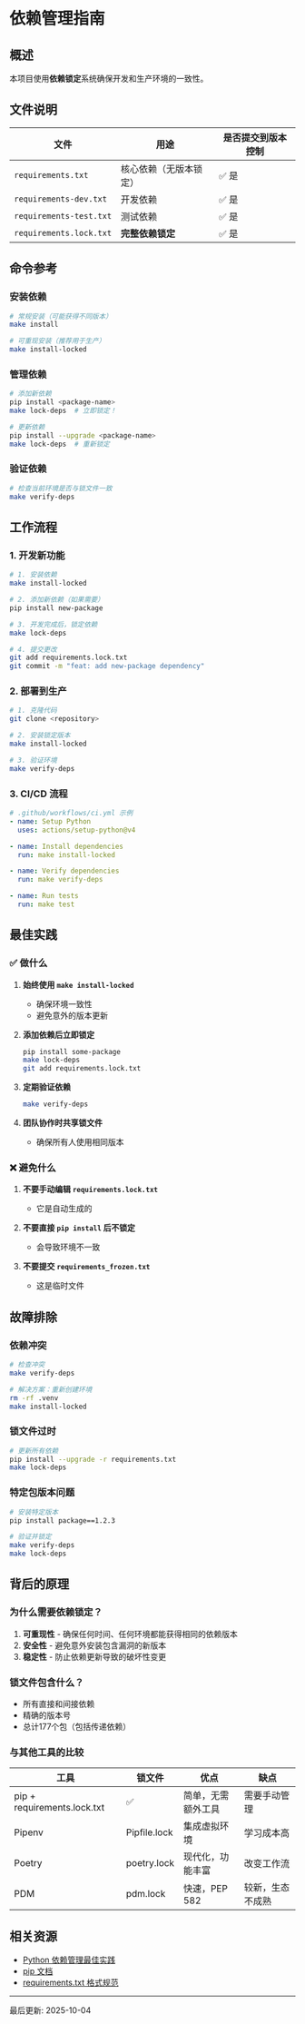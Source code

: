 # 依赖管理指南

## 概述

本项目使用**依赖锁定**系统确保开发和生产环境的一致性。

## 文件说明

| 文件 | 用途 | 是否提交到版本控制 |
|------|------|-------------------|
| `requirements.txt` | 核心依赖（无版本锁定） | ✅ 是 |
| `requirements-dev.txt` | 开发依赖 | ✅ 是 |
| `requirements-test.txt` | 测试依赖 | ✅ 是 |
| `requirements.lock.txt` | **完整依赖锁定** | ✅ 是 |

## 命令参考

### 安装依赖

```bash
# 常规安装（可能获得不同版本）
make install

# 可重现安装（推荐用于生产）
make install-locked
```

### 管理依赖

```bash
# 添加新依赖
pip install <package-name>
make lock-deps  # 立即锁定！

# 更新依赖
pip install --upgrade <package-name>
make lock-deps  # 重新锁定
```

### 验证依赖

```bash
# 检查当前环境是否与锁文件一致
make verify-deps
```

## 工作流程

### 1. 开发新功能

```bash
# 1. 安装依赖
make install-locked

# 2. 添加新依赖（如果需要）
pip install new-package

# 3. 开发完成后，锁定依赖
make lock-deps

# 4. 提交更改
git add requirements.lock.txt
git commit -m "feat: add new-package dependency"
```

### 2. 部署到生产

```bash
# 1. 克隆代码
git clone <repository>

# 2. 安装锁定版本
make install-locked

# 3. 验证环境
make verify-deps
```

### 3. CI/CD 流程

```yaml
# .github/workflows/ci.yml 示例
- name: Setup Python
  uses: actions/setup-python@v4

- name: Install dependencies
  run: make install-locked

- name: Verify dependencies
  run: make verify-deps

- name: Run tests
  run: make test
```

## 最佳实践

### ✅ 做什么

1. **始终使用 `make install-locked`**
   - 确保环境一致性
   - 避免意外的版本更新

2. **添加依赖后立即锁定**

   ```bash
   pip install some-package
   make lock-deps
   git add requirements.lock.txt
   ```

3. **定期验证依赖**

   ```bash
   make verify-deps
   ```

4. **团队协作时共享锁文件**
   - 确保所有人使用相同版本

### ❌ 避免什么

1. **不要手动编辑 `requirements.lock.txt`**
   - 它是自动生成的

2. **不要直接 `pip install` 后不锁定**
   - 会导致环境不一致

3. **不要提交 `requirements_frozen.txt`**
   - 这是临时文件

## 故障排除

### 依赖冲突

```bash
# 检查冲突
make verify-deps

# 解决方案：重新创建环境
rm -rf .venv
make install-locked
```

### 锁文件过时

```bash
# 更新所有依赖
pip install --upgrade -r requirements.txt
make lock-deps
```

### 特定包版本问题

```bash
# 安装特定版本
pip install package==1.2.3

# 验证并锁定
make verify-deps
make lock-deps
```

## 背后的原理

### 为什么需要依赖锁定？

1. **可重现性** - 确保任何时间、任何环境都能获得相同的依赖版本
2. **安全性** - 避免意外安装包含漏洞的新版本
3. **稳定性** - 防止依赖更新导致的破坏性变更

### 锁文件包含什么？

- 所有直接和间接依赖
- 精确的版本号
- 总计177个包（包括传递依赖）

### 与其他工具的比较

| 工具 | 锁文件 | 优点 | 缺点 |
|------|--------|------|------|
| pip + requirements.lock.txt | ✅ | 简单，无需额外工具 | 需要手动管理 |
| Pipenv | Pipfile.lock | 集成虚拟环境 | 学习成本高 |
| Poetry | poetry.lock | 现代化，功能丰富 | 改变工作流 |
| PDM | pdm.lock | 快速，PEP 582 | 较新，生态不成熟 |

## 相关资源

- [Python 依赖管理最佳实践](https://packaging.python.org/guides/installing-using-pip-and-virtual-environments/)
- [pip 文档](https://pip.pypa.io/en/stable/)
- [requirements.txt 格式规范](https://pip.pypa.io/en/stable/reference/requirements-file-format/)

---
最后更新: 2025-10-04
